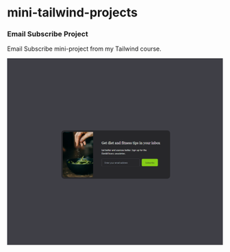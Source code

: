 # mini-tailwind-projects

### Email Subscribe Project

Email Subscribe mini-project from my Tailwind course.

![Alt text](email-subscribe/images/email-subscribe.png)
